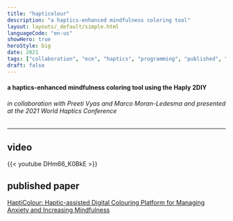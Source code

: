 ```yaml
---
title: "hapticolour"
description: "a haptics-enhanced mindfulness coloring tool"
layout: layouts/_default/simple.html
languageCode: "en-us"
showHero: true
heroStyle: big
date: 2021
tags: ["collaboration", "ece", "haptics", "programming", "published", "whc"]
draft: false
---
```

#### a haptics-enhanced mindfulness coloring tool using the Haply 2DIY
###### in collaboration with Preeti Vyas and Marco Moran-Ledesma and presented at the 2021 World Haptics Conference
---

## video
{{< youtube DHm66_K0BkE >}}

## published paper
<a href="https://www.researchgate.net/publication/354083492_HaptiColour_Haptic-assisted_Digital_Colouring_Platform_for_Managing_Anxiety_and_Increasing_Mindfulness">HaptiColour: Haptic-assisted Digital Colouring Platform for Managing Anxiety and Increasing Mindfulness</a>
